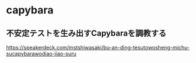 # capybara
## 不安定テストを生み出すCapybaraを調教する
https://speakerdeck.com/mstshiwasaki/bu-an-ding-tesutowosheng-michu-sucapybarawodiao-jiao-suru
